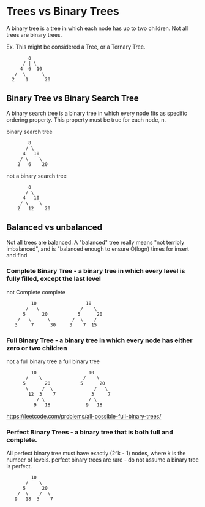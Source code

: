 # Trees vs Binary Trees

A binary tree is a tree in which each node has up to two children.
Not all trees are binary trees.

Ex. This might be considered a Tree, or a Ternary Tree. 

            8
          / | \
         4  6  10
       /  \      \
      2    1      20

## Binary Tree vs Binary Search Tree

A binary search tree is a binary tree in which every node fits
as specific ordering property. This property must be true for each node, n.

binary search tree

            8
           / \
          4   10
         / \    \
        2   6    20

not a binary search tree

            8
           / \
          4   10
         / \    \
        2   12    20

## Balanced vs unbalanced

Not all trees are balanced. A "balanced" tree really means 
"not terribly imbalanced", and is "balanced enough to ensure
O(logn) times for insert and find

### Complete Binary Tree - a binary tree in which every level is fully filled, except the last level

not Complete                complete

             10                  10
           /   \               /    \            
          5      20           5      20   
        /   \      \        /  \    /  
       3     7      30     3    7  15

### Full Binary Tree - a binary tree in which every node has either zero or two children

not a full binary tree      a full binary tree

             10                   10
           /    \               /    \            
          5       20           5      20   
           \     /  \               /   \  
            12  3    7             3     7
               / \                / \ 
              9   18             9   18

https://leetcode.com/problems/all-possible-full-binary-trees/

### Perfect Binary Trees - a binary tree that is both full and complete. 

All perfect binary tree must have exactly (2^k - 1) nodes, where k is the number of levels. 
perfect binary trees are rare - do not assume a binary tree is perfect. 

             10
           /    \
          5      20
        /  \    /  \
       9   18  3    7

